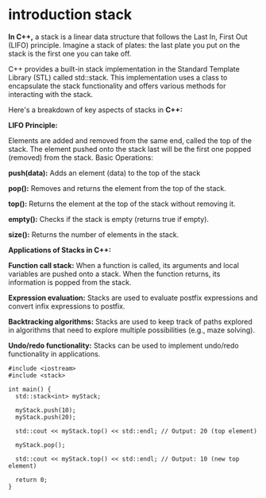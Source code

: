 # introduction stack

**In C++,** a stack is a linear data structure that follows the Last In, First Out (LIFO) principle.  Imagine a stack of plates: the last plate you put on the stack is the first one you can take off.

C++ provides a built-in stack implementation in the Standard Template Library (STL) called std::stack. This implementation uses a class to encapsulate the stack functionality and offers various methods for interacting with the stack.

Here's a breakdown of key aspects of stacks in **C++:**

**LIFO Principle:**

Elements are added and removed from the same end, called the top of the stack.
The element pushed onto the stack last will be the first one popped (removed) from the stack.
Basic Operations:

**push(data):** Adds an element (data) to the top of the stack

**pop():** Removes and returns the element from the top of the stack.

**top():** Returns the element at the top of the stack without removing it.

**empty():** Checks if the stack is empty (returns true if empty).

**size():** Returns the number of elements in the stack.

**Applications of Stacks in C++:**

**Function call stack:** When a function is called, its arguments and local variables are pushed onto a stack. When the function returns, its information is popped from the stack.

**Expression evaluation:** Stacks are used to evaluate postfix expressions and convert infix expressions to postfix.

**Backtracking algorithms:** Stacks are used to keep track of paths explored in algorithms that need to explore multiple possibilities (e.g., maze solving).

**Undo/redo functionality:** Stacks can be used to implement undo/redo functionality in applications.


```Using std::stack:
#include <iostream>
#include <stack>

int main() {
  std::stack<int> myStack;

  myStack.push(10);
  myStack.push(20);

  std::cout << myStack.top() << std::endl; // Output: 20 (top element)

  myStack.pop();

  std::cout << myStack.top() << std::endl; // Output: 10 (new top element)

  return 0;
}
```

